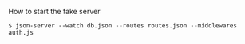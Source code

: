 How to start the fake server

    $ json-server --watch db.json --routes routes.json --middlewares auth.js